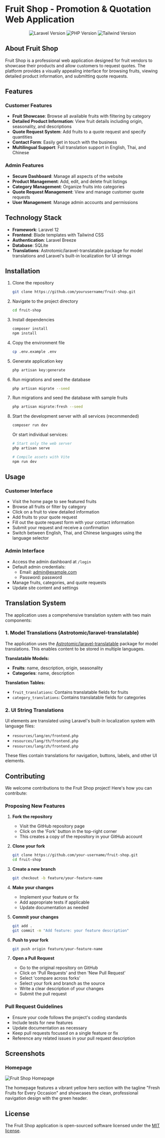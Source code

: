 # Fruit Shop - Promotion & Quotation Web Application

<p align="center">
<img src="https://img.shields.io/badge/Laravel-12.0-red" alt="Laravel Version">
<img src="https://img.shields.io/badge/PHP-8.2-blue" alt="PHP Version">
<img src="https://img.shields.io/badge/Tailwind-3.0-teal" alt="Tailwind Version">
</p>

## About Fruit Shop

Fruit Shop is a professional web application designed for fruit vendors to showcase their products and allow customers to request quotes. The platform provides a visually appealing interface for browsing fruits, viewing detailed product information, and submitting quote requests.

## Features

### Customer Features

- **Fruit Showcase**: Browse all available fruits with filtering by category
- **Detailed Product Information**: View fruit details including origin, seasonality, and descriptions
- **Quote Request System**: Add fruits to a quote request and specify quantities
- **Contact Form**: Easily get in touch with the business
- **Multilingual Support**: Full translation support in English, Thai, and Chinese

### Admin Features

- **Secure Dashboard**: Manage all aspects of the website
- **Product Management**: Add, edit, and delete fruit listings
- **Category Management**: Organize fruits into categories
- **Quote Request Management**: View and manage customer quote requests
- **User Management**: Manage admin accounts and permissions

## Technology Stack

- **Framework**: Laravel 12
- **Frontend**: Blade templates with Tailwind CSS
- **Authentication**: Laravel Breeze
- **Database**: SQLite
- **Translations**: Astrotomic/laravel-translatable package for model translations and Laravel's built-in localization for UI strings

## Installation

1. Clone the repository
   ```bash
   git clone https://github.com/yourusername/fruit-shop.git
   ```

2. Navigate to the project directory
   ```bash
   cd fruit-shop
   ```

3. Install dependencies
   ```bash
   composer install
   npm install
   ```

4. Copy the environment file
   ```bash
   cp .env.example .env
   ```

5. Generate application key
   ```bash
   php artisan key:generate
   ```

6. Run migrations and seed the database
   ```bash
   php artisan migrate --seed
   ```

7. Run migrations and seed the database with sample fruits
   ```bash
   php artisan migrate:fresh --seed
   ```

8. Start the development server with all services (recommended)
   ```bash
   composer run dev
   ```

   Or start individual services:
   ```bash
   # Start only the web server
   php artisan serve
   
   # Compile assets with Vite
   npm run dev
   ```

## Usage

### Customer Interface

- Visit the home page to see featured fruits
- Browse all fruits or filter by category
- Click on a fruit to view detailed information
- Add fruits to your quote request
- Fill out the quote request form with your contact information
- Submit your request and receive a confirmation
- Switch between English, Thai, and Chinese languages using the language selector

### Admin Interface

- Access the admin dashboard at `/login`
- Default admin credentials:
  - Email: admin@example.com
  - Password: password
- Manage fruits, categories, and quote requests
- Update site content and settings

## Translation System

The application uses a comprehensive translation system with two main components:

### 1. Model Translations (Astrotomic/laravel-translatable)

The application uses the [Astrotomic/laravel-translatable](https://github.com/Astrotomic/laravel-translatable) package for model translations. This enables content to be stored in multiple languages.

**Translatable Models:**
- **Fruits**: name, description, origin, seasonality
- **Categories**: name, description

**Translation Tables:**
- `fruit_translations`: Contains translatable fields for fruits
- `category_translations`: Contains translatable fields for categories

### 2. UI String Translations

UI elements are translated using Laravel's built-in localization system with language files:
- `resources/lang/en/frontend.php`
- `resources/lang/th/frontend.php`
- `resources/lang/zh/frontend.php`

These files contain translations for navigation, buttons, labels, and other UI elements.

## Contributing

We welcome contributions to the Fruit Shop project! Here's how you can contribute:

### Proposing New Features

1. **Fork the repository**
   - Visit the GitHub repository page
   - Click on the 'Fork' button in the top-right corner
   - This creates a copy of the repository in your GitHub account

2. **Clone your fork**
   ```bash
   git clone https://github.com/your-username/fruit-shop.git
   cd fruit-shop
   ```

3. **Create a new branch**
   ```bash
   git checkout -b feature/your-feature-name
   ```

4. **Make your changes**
   - Implement your feature or fix
   - Add appropriate tests if applicable
   - Update documentation as needed

5. **Commit your changes**
   ```bash
   git add .
   git commit -m "Add feature: your feature description"
   ```

6. **Push to your fork**
   ```bash
   git push origin feature/your-feature-name
   ```

7. **Open a Pull Request**
   - Go to the original repository on GitHub
   - Click on 'Pull Requests' and then 'New Pull Request'
   - Select 'compare across forks'
   - Select your fork and branch as the source
   - Write a clear description of your changes
   - Submit the pull request

### Pull Request Guidelines

- Ensure your code follows the project's coding standards
- Include tests for new features
- Update documentation as necessary
- Keep pull requests focused on a single feature or fix
- Reference any related issues in your pull request description

## Screenshots

### Homepage

![Fruit Shop Homepage](https://github.com/Ekaluk52003/laravel_fruitshop/blob/master/screenshots/homepage.png?raw=true)

The homepage features a vibrant yellow hero section with the tagline "Fresh Fruits for Every Occasion" and showcases the clean, professional navigation design with the green header.

## License

The Fruit Shop application is open-sourced software licensed under the [MIT license](https://opensource.org/licenses/MIT).
